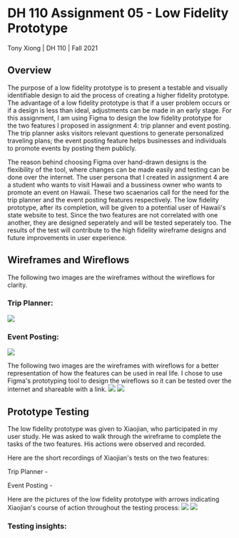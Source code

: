 # DH 110 Assignment 05 - Low Fidelity Prototype
Tony Xiong | DH 110 | Fall 2021

## Overview
The purpose of a low fidelity prototype is to present a testable and visually identifiable design to aid the process of creating a higher fidelity prototype. The advantage of a low fidelity prototype is that if a user problem occurs or if a design is less than ideal, adjustments can be made in an early stage. For this assignment, I am using Figma to design the low fidelity prototype for the two features I proposed in assignment 4: trip planner and event posting. The trip planner  asks visitors relevant questions to generate personalized traveling plans; the event posting feature helps businesses and individuals to promote events by posting them publicly.

The reason behind choosing Figma over hand-drawn designs is the flexibility of the tool, where changes can be made easily and testing can be done over the internet. The user persona that I created in assignment 4 are a student who wants to visit Hawaii and a bussiness owner who wants to promote an event on Hawaii. These two scaenarios call for the need for the trip planner and the event posting features respectively. The low fidelity prototype, after its completion, will be given to a potential user of Hawaii's state website to test. Since the two features are not correlated with one another, they are designed seperately and will be tested seperately too. The results of the test will contribute to the high fidelity wireframe designs and future improvements in user experience.

## Wireframes and Wireflows
The following two images are the wireframes without the wireflows for clarity.

### Trip Planner:
<img src="./1.png">

### Event Posting:
<img src="./2.png">

The following two images are the wireframes with wireflows for a better representation of how the features can be used in real life. I chose to use Figma's prototyping tool to design the wireflows so it can be tested over the internet and shareable with a link.
<img src="./3.png">
<img src="./4.png">

## Prototype Testing
The low fidelity prototype was given to Xiaojian, who participated in my user study. He was asked to walk through the wireframe to complete the tasks of the two features. His actions were observed and recorded.

Here are the short recordings of Xiaojian's tests on the two features:

Trip Planner - 

Event Posting - 

Here are the pictures of the low fidelity prototype with arrows indicating Xiaojian's course of action throughout the testing process:
<img src="./5.png">
<img src="./6.png">

### Testing insights: 
